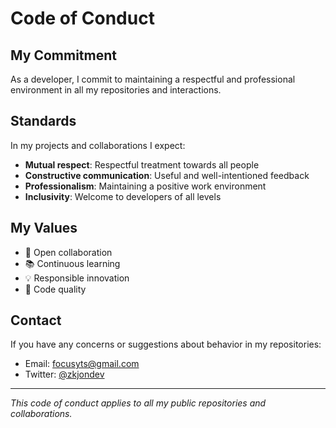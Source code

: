 # Code of Conduct

## My Commitment

As a developer, I commit to maintaining a respectful and professional environment in all my repositories and interactions.

## Standards

In my projects and collaborations I expect:

* **Mutual respect**: Respectful treatment towards all people
* **Constructive communication**: Useful and well-intentioned feedback
* **Professionalism**: Maintaining a positive work environment
* **Inclusivity**: Welcome to developers of all levels

## My Values

- 🤝 Open collaboration
- 📚 Continuous learning
- 💡 Responsible innovation
- 🌟 Code quality

## Contact

If you have any concerns or suggestions about behavior in my repositories:
- Email: focusyts@gmail.com
- Twitter: [@zkjondev](https://twitter.com/zkjondev)

---

*This code of conduct applies to all my public repositories and collaborations.*